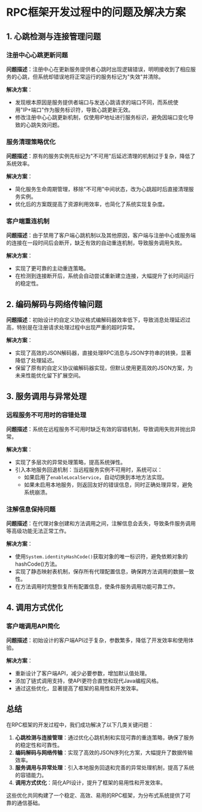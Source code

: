 # RPC框架开发过程中的问题及解决方案

## 1. 心跳检测与连接管理问题

### 注册中心心跳更新问题
**问题描述**：注册中心在更新服务提供者心跳时出现逻辑错误，明明接收到了相应服务的心跳，但系统却错误地将正常运行的服务标记为"失效"并清除。

**解决方案**：
- 发现根本原因是服务提供者端口与发送心跳请求的端口不同，而系统使用"IP+端口"作为服务标识符，导致心跳更新无效。
- 修改注册中心心跳更新机制，仅使用IP地址进行服务标识，避免因端口变化导致的心跳失效问题。

### 服务清理策略优化
**问题描述**：原有的服务实例先标记为"不可用"后延迟清理的机制过于复杂，降低了系统效率。

**解决方案**：
- 简化服务生命周期管理，移除"不可用"中间状态，改为心跳超时后直接清理服务实例。
- 优化后的方案既提高了资源利用效率，也简化了系统实现复杂度。

### 客户端重连机制
**问题描述**：由于禁用了客户端心跳机制以及其他原因，客户端与注册中心或服务端的连接在一段时间后会断开，缺乏有效的自动重连机制，导致服务调用失败。

**解决方案**：
- 实现了更可靠的主动重连策略。
- 在检测到连接断开后，系统会自动尝试重新建立连接，大幅提升了长时间运行的稳定性。

## 2. 编码解码与网络传输问题

**问题描述**：初始设计的自定义协议格式编解码器效率低下，导致消息处理延迟过高，特别是在注册请求处理过程中出现严重的超时异常。

**解决方案**：
- 实现了高效的JSON解码器，直接处理RPC消息与JSON字符串的转换，显著降低了处理延迟。
- 保留了原有的自定义协议编解码器实现，但默认使用更高效的JSON方案，为未来性能优化留下扩展空间。

## 3. 服务调用与异常处理

### 远程服务不可用时的容错处理
**问题描述**：系统在远程服务不可用时缺乏有效的容错机制，导致调用失败并抛出异常。

**解决方案**：
- 实现了多层次的异常处理策略，提高系统弹性。
- 引入本地服务回退机制：当远程服务实例不可用时，系统可以：
  - 如果启用了`enableLocalService`，自动切换到本地方法实现。
  - 如果未启用本地服务，则返回友好的错误信息，同时正确处理异常，避免系统崩溃。

### 注解信息保持问题
**问题描述**：在代理对象创建和方法调用之间，注解信息会丢失，导致条件服务调用等高级功能无法正常工作。

**解决方案**：
- 使用`System.identityHashCode()`获取对象的唯一标识符，避免依赖对象的hashCode()方法。
- 实现了静态映射表机制，保存所有代理配置信息，确保跨方法调用的数据一致性。
- 在方法调用时完整恢复所有配置信息，使条件服务调用功能可靠工作。

## 4. 调用方式优化

### 客户端调用API简化
**问题描述**：初始设计的客户端API过于复杂，参数繁多，降低了开发效率和使用体验。

**解决方案**：
- 重新设计了客户端API，减少必要参数，增加默认值处理。
- 添加了链式调用支持，使API更符合直觉和现代Java编程风格。
- 通过这些优化，显著提高了框架的易用性和开发效率。

## 总结

在RPC框架的开发过程中，我们成功解决了以下几类关键问题：

1. **心跳检测与连接管理**：通过优化心跳机制和实现可靠的重连策略，确保了服务的稳定性和可靠性。
2. **编码解码与网络传输**：实现了高效的JSON序列化方案，大幅提升了数据传输效率。
3. **服务调用与异常处理**：引入本地服务回退和完善的异常处理机制，提高了系统的容错能力。
4. **调用方式优化**：简化API设计，提升了框架的易用性和开发效率。

这些优化共同构建了一个稳定、高效、易用的RPC框架，为分布式系统提供了可靠的通信基础。 